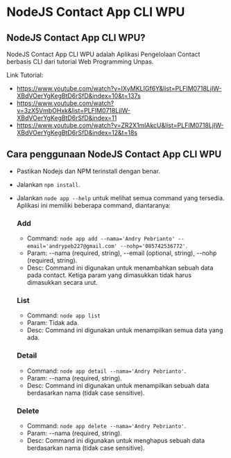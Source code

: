 # NodeJS Contact App CLI WPU

## NodeJS Contact App CLI WPU?
NodeJS Contact App CLI WPU adalah Aplikasi Pengelolaan Contact berbasis CLI dari tutorial Web Programming Unpas.

Link Tutorial:
- https://www.youtube.com/watch?v=IXyMKLIGf6Y&list=PLFIM0718LjIW-XBdVOerYgKegBtD6rSfD&index=10&t=137s
- https://www.youtube.com/watch?v=3zX5VmbOHxk&list=PLFIM0718LjIW-XBdVOerYgKegBtD6rSfD&index=11
- https://www.youtube.com/watch?v=ZR2X1mlAkcU&list=PLFIM0718LjIW-XBdVOerYgKegBtD6rSfD&index=12&t=18s

## Cara penggunaan NodeJS Contact App CLI WPU
- Pastikan Nodejs dan NPM terinstall dengan benar.
- Jalankan `npm install`.
- Jalankan `node app --help` untuk melihat semua command yang tersedia. Aplikasi ini memiliki beberapa command, diantaranya:

  ### Add
  - Command: `node app add --nama='Andry Pebrianto' --email='andrypeb227@gmail.com' --nohp='085742536772'`.
  - Param: --nama (required, string), --email (optional, string), --nohp (required, string).
  - Desc: Command ini digunakan untuk menambahkan sebuah data pada contact. Ketiga param yang dimasukkan tidak harus dimasukkan secara urut.

  ### List
  - Command: `node app list`
  - Param: Tidak ada.
  - Desc: Command ini digunakan untuk menampilkan semua data yang ada.

  ### Detail
  - Command: `node app detail --nama='Andry Pebrianto'`.
  - Param: --nama (required, string).
  - Desc: Command ini digunakan untuk menampilkan sebuah data berdasarkan nama (tidak case sensitive).

  ### Delete
  - Command: `node app delete --nama='Andry Pebrianto'`.
  - Param: --nama (required, string).
  - Desc: Command ini digunakan untuk menghapus sebuah data berdasarkan nama (tidak case sensitive).

